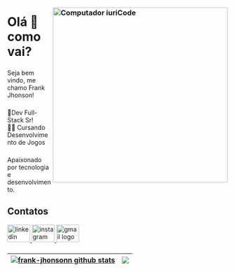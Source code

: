 ### <img src="https://raw.githubusercontent.com/MicaelliMedeiros/micaellimedeiros/master/image/computer-illustration.png" min-width="400px" max-width="400px" width="400px" align="right" alt="Computador iuriCode">

<h1 align="left">Olá 👋 como vai?</h1>

###

<p align="left">Seja bem vindo, me chamo Frank Jhonson!</p>

###

<p align="left">🚀Dev Full-Stack Sr!
<br>👨‍💻 Cursando Desenvolvimento de Jogos</p>

###

<p align="left">Apaixonado por tecnologia e desenvolvimento.</p>

###


###

<h2 align="left">Contatos</h2>
<div align="left">
  <a href="https://twitter.com/frank_jhonsonn" target="_blank">
    <img src="https://raw.githubusercontent.com/maurodesouza/profile-readme-generator/master/src/assets/icons/social/twitter/default.svg" width="52" height="40" alt="linkedin logo"  />
  </a>
  <a href="https://www.instagram.com/frank.jhonsonn/" target="_blank">
    <img src="https://raw.githubusercontent.com/maurodesouza/profile-readme-generator/master/src/assets/icons/social/instagram/default.svg" width="52" height="40" alt="instagram logo"  />
  </a>
  <a href="mailto:frankjhonsondeveloper@gmail.com" target="_blank">
    <img src="https://raw.githubusercontent.com/maurodesouza/profile-readme-generator/master/src/assets/icons/social/gmail/default.svg" width="52" height="40" alt="gmail logo"  />
  </a>
</div>



###
| <a href="https://github.com/anuraghazra/github-readme-stats"><img align="center" src="https://github-readme-stats.vercel.app/api?username=frank-jhonsonn&show_icons=true&include_all_commits=true&theme=synthwave&hide_border=true" alt="frank-jhonsonn github stats" /></a> | <a href="https://github.com/anuraghazra/github-readme-stats"><img align="center" src="https://github-readme-stats.vercel.app/api/top-langs/?username=frank-jhonsonn&layout=compact&theme=synthwave&hide_border=true" /></a> |
| ------------- | ------------- |


###
